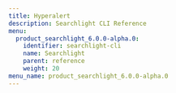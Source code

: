 ```yaml
---
title: Hyperalert
description: Searchlight CLI Reference
menu:
  product_searchlight_6.0.0-alpha.0:
    identifier: searchlight-cli
    name: Searchlight
    parent: reference
    weight: 20
menu_name: product_searchlight_6.0.0-alpha.0
---
```

